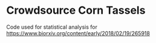 # Crowdsource Corn Tassels

Code used for statistical analysis for https://www.biorxiv.org/content/early/2018/02/19/265918
